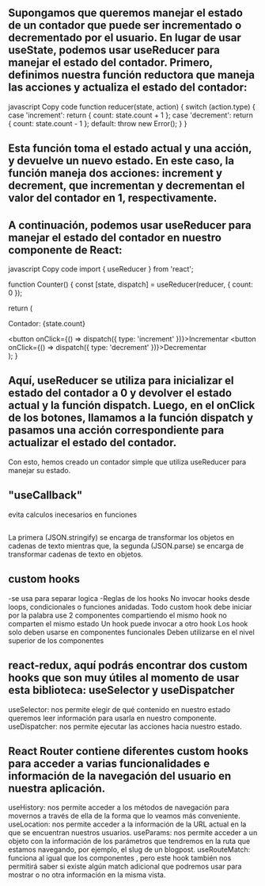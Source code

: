 ## Supongamos que queremos manejar el estado de un contador que puede ser incrementado o decrementado por el usuario. En lugar de usar useState, podemos usar useReducer para manejar el estado del contador. Primero, definimos nuestra función reductora que maneja las acciones y actualiza el estado del contador:

javascript
Copy code
function reducer(state, action) {
  switch (action.type) {
    case 'increment':
      return { count: state.count + 1 };
    case 'decrement':
      return { count: state.count - 1 };
    default:
      throw new Error();
  }
}
## Esta función toma el estado actual y una acción, y devuelve un nuevo estado. En este caso, la función maneja dos acciones: increment y decrement, que incrementan y decrementan el valor del contador en 1, respectivamente.

## A continuación, podemos usar useReducer para manejar el estado del contador en nuestro componente de React:

javascript
Copy code
import { useReducer } from 'react';

function Counter() {
  const [state, dispatch] = useReducer(reducer, { count: 0 });

  return (
    <div>
      <p>Contador: {state.count}</p>
      <button onClick={() => dispatch({ type: 'increment' })}>Incrementar</button>
      <button onClick={() => dispatch({ type: 'decrement' })}>Decrementar</button>
    </div>
  );
}

## Aquí, useReducer se utiliza para inicializar el estado del contador a 0 y devolver el estado actual y la función dispatch. Luego, en el onClick de los botones, llamamos a la función dispatch y pasamos una acción correspondiente para actualizar el estado del contador.

Con esto, hemos creado un contador simple que utiliza useReducer para manejar su estado.


## "useCallback"
evita calculos inecesarios en funciones

##
La primera (JSON.stringify) se encarga de transformar los objetos en cadenas de texto mientras que, la segunda (JSON.parse) se encarga de transformar cadenas de texto en objetos.

## custom hooks 
-se usa para separar logica 
-Reglas de los hooks
No invocar hooks desde loops, condicionales o funciones anidadas.
Todo custom hook debe iniciar por la palabra use
2 componentes compartiendo el mismo hook no comparten el mismo estado
Un hook puede invocar a otro hook
Los hook solo deben usarse en componentes funcionales
Deben utilizarse en el nivel superior de los componentes

## react-redux, aquí podrás encontrar dos custom hooks que son muy útiles al momento de usar esta biblioteca: useSelector y useDispatcher
useSelector: nos permite elegir de qué contenido en nuestro estado queremos leer información para usarla en nuestro componente.
useDispatcher: nos permite ejecutar las acciones hacia nuestro estado.

## React Router  contiene diferentes custom hooks para acceder a varias funcionalidades e información de la navegación del usuario en nuestra aplicación.
useHistory: nos permite acceder a los métodos de navegación para movernos a través de ella de la forma que lo veamos más conveniente.
useLocation: nos permite acceder a la información de la URL actual en la que se encuentran nuestros usuarios.
useParams: nos permite acceder a un objeto con la información de los parámetros que tendremos en la ruta que estamos navegando, por ejemplo, el slug de un blogpost.
useRouteMatch: funciona al igual que los componentes <Route>, pero este hook también nos permitirá saber si existe algún match adicional que podremos usar para mostrar o no otra información en la misma vista.
